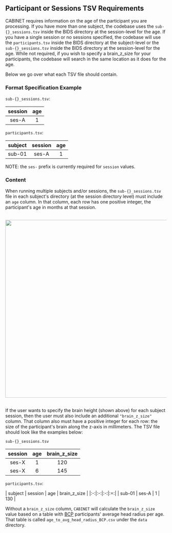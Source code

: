 ## Participant or Sessions TSV Requirements

CABINET requires information on the age of the participant you are processing. If you have more than one subject, the codebase uses the `sub-{}_sessions.tsv` inside the BIDS directory at the session-level for the age. If you have a single session or no sessions specified, the codebase will use the `participants.tsv` inside the BIDS directory at the subject-level or the `sub-{}_sessions.tsv` inside the BIDS directory at the session-level for the age. While not required, if you wish to specify a brain_z_size for your participants, the codebase will search in the same location as it does for the age.

Below we go over what each TSV file should contain.

### Format Specification Example

`sub-{}_sessions.tsv`:

| session | age |
|:-:|:-:|
| ses-A | 1 |

`participants.tsv`:

| subject | session | age |
|:-:|:-:|:-:|
| sub-01 | ses-A | 1 |

NOTE: the `ses-` prefix is currently required for `session` values.

### Content

When running multiple subjects and/or sessions, the `sub-{}_sessions.tsv` file in each subject's directory (at the session directory level) must include an `age` column. In that column, each row has one positive integer, the participant's age in months at that session.

<br />
<img src="https://user-images.githubusercontent.com/102316699/184005162-0b1ebb76-3e5a-4bd3-b258-a686272e2ecc.png" width=555em style="margin-left: auto; margin-right: auto; display: block" />
<br />

If the user wants to specify the brain height (shown above) for each subject session, then the user must also include an additional `"brain_z_size"` column. That column also must have a positive integer for each row: the size of the participant's brain along the z-axis in millimeters. The TSV file should look like the examples below:

`sub-{}_sessions.tsv`

| session | age | brain_z_size |
|:-:|:-:|:-:|
| ses-X | 1 | 120 |
| ses-X | 6 | 145 |

`participants.tsv`:

| subject | session | age | brain_z_size |
|:-:|:-:|:-:|:=:|
| sub-01 | ses-A | 1 | 130 |

Without a `brain_z_size` column, `CABINET` will calculate the `brain_z_size` value based on a table with [BCP](https://babyconnectomeproject.org/) participants' average head radius per age. That table is called `age_to_avg_head_radius_BCP.csv` under the `data` directory.
